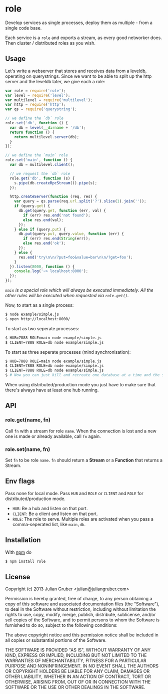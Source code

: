 
# role

Develop services as single processes, deploy them as multiple - from a single
code base.

Each service is a `role` and exports a stream, as every good networker does.
Then cluster / distributed roles as you wish.

## Usage

Let's write a webserver that stores and receives data from a leveldb,
operating on querystrings. Since we want to be able to split up the http
server and the leveldb later, we give each a role:

```js
var role = require('role');
var level = require('level');
var multilevel = require('multilevel');
var http = require('http');
var qs = require('querystring');

// we define the `db` role
role.set('db', function () {
  var db = level(__dirname + '/db');
  return function () {
    return multilevel.server(db);
  }
});

// we define the `main` role
role.set('main', function () {
  var db = multilevel.client();

  // we request the `db` role
  role.get('db', function (s) {
    s.pipe(db.createRpcStream()).pipe(s);
  });

  http.createServer(function (req, res) {
    var query = qs.parse(req.url.split('?').slice(1).join(''));
    if (query.get) {
      db.get(query.get, function (err, val) {
        if (err) res.end('not found');
        else res.end(val);
      });
    } else if (query.put) {
      db.put(query.put, query.value, function (err) {
        if (err) res.end(String(err));
        else res.end('ok');
      });
    } else {
      res.end('try\n\n/?put=foo&value=bar\n\n/?get=foo');
    }
  }).listen(8000, function () {
    console.log('~> localhost:8000');
  });
});
```

*`main` is a special role which will always be executed immediately. All the
other rules will be executed when requested via `role.get()`.*

Now, to start as a single process:

```bash
$ node example/simple.js
$ open http://localhost:8000/
```

To start as two seperate processes:

```bash
$ HUB=7888 ROLE=main node example/simple.js 
$ CLIENT=7888 ROLE=db node example/simple.js 
```

To start as three seperate processes (mind synchronisation):

```bash
$ HUB=7888 ROLE=main node example/simple.js 
$ CLIENT=7888 ROLE=db node example/simple.js 
$ CLIENT=7888 ROLE=db node example/simple.js 
$ # Now you can just kill and recreate one database at a time and the site will stay up.
```

When using distributed/production mode you just have to make sure that there's
always have at least one hub running.

## API

### role.get(name, fn)

Call `fn` with a stream for role `name`. When the connection is lost and a new
one is made or already available, call `fn` again.

### role.set(name, fn)

Set `fn` to be role `name`. `fn` should return a **Stream** or a **Function**
that returns a Stream.

## Env flags

Pass none for local mode. Pass `HUB` and `ROLE` or `CLIENT` and `ROLE` for
distributed/production mode.

* `HUB`: Be a hub and listen on that port.
* `CLIENT`: Be a client and listen on that port.
* `ROLE`: The role to serve. Multiple roles are activated when you pass a comma-seperated list, like `main,db`.

## Installation

With [npm](http://npmjs.org) do

```bash
$ npm install role
```

## License

Copyright (c) 2013 Julian Gruber &lt;julian@juliangruber.com&gt;

Permission is hereby granted, free of charge, to any person obtaining a copy
of this software and associated documentation files (the "Software"), to deal
in the Software without restriction, including without limitation the rights
to use, copy, modify, merge, publish, distribute, sublicense, and/or sell
copies of the Software, and to permit persons to whom the Software is
furnished to do so, subject to the following conditions:

The above copyright notice and this permission notice shall be included in
all copies or substantial portions of the Software.

THE SOFTWARE IS PROVIDED "AS IS", WITHOUT WARRANTY OF ANY KIND, EXPRESS OR
IMPLIED, INCLUDING BUT NOT LIMITED TO THE WARRANTIES OF MERCHANTABILITY,
FITNESS FOR A PARTICULAR PURPOSE AND NONINFRINGEMENT. IN NO EVENT SHALL THE
AUTHORS OR COPYRIGHT HOLDERS BE LIABLE FOR ANY CLAIM, DAMAGES OR OTHER
LIABILITY, WHETHER IN AN ACTION OF CONTRACT, TORT OR OTHERWISE, ARISING FROM,
OUT OF OR IN CONNECTION WITH THE SOFTWARE OR THE USE OR OTHER DEALINGS IN
THE SOFTWARE.

